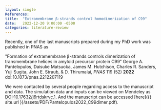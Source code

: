 ```yaml
---
layout: single
References:
title:  "Extramembrane β-strands control homodimerization of C99"
date:   2022-12-20 9:00:00 -0500
categories: literature-review
---
```


Recently, one of the last manuscripts prepared during my PhD work was published in PNAS as

"Formation of extramembrane β-strands controls dimerization of transmembrane helices in amyloid precursor protein C99" George A. Pantelopulos, Daisuke Matsuoka, James M. Hutchison, Charles R. Sanders, Yuji Sugita, John E. Straub, & D. Thirumalai, *PNAS* 119 (52) **2022** doi:10.1073/pnas.2212207119


We were contacted by several people regarding access to the manuscript and data. The simulation data and inputs can be viewed on Mendeley as [DOI:10.17632/j6rtdskrvc.1](https://data.mendeley.com/datasets/j6rtdskrvc/1). And the manuscript can be accessed [here]({{ site.url }}/assets/PDF/Pantelopulos2022_C99dimer.pdf).